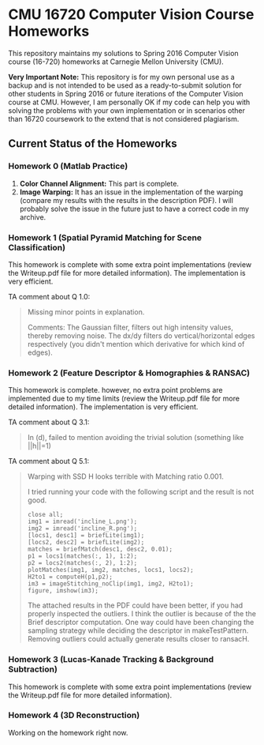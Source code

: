 # CMU 16720 Computer Vision Course Homeworks
This repository maintains my solutions to Spring 2016 Computer Vision course (16-720) homeworks at Carnegie Mellon University (CMU).


**Very Important Note:** This repository is for my own personal use as a backup and is not intended to be used as a ready-to-submit solution for other students in Spring 2016 or future iterations of the Computer Vision course at CMU. However, I am personally OK if my code can help you with solving the problems with your own implementation or in scenarios other than 16720 coursework to the extend that is not considered plagiarism. 


## Current Status of the Homeworks

### Homework 0 (Matlab Practice) 
1. **Color Channel Alignment:** This part is complete.
2. **Image Warping:** It has an issue in the implementation of the warping (compare my results with the results in the description PDF). I will probably solve the issue in the future just to have a correct code in my archive. 


### Homework 1 (Spatial Pyramid Matching for Scene Classification)
This homework is complete with some extra point implementations (review the Writeup.pdf file for more detailed information). The implementation is very efficient. 

TA comment about Q 1.0:

> Missing minor points in explanation.
>
> Comments: The Gaussian filter, filters out high intensity values, thereby removing noise.
The dx/dy filters do vertical/horizontal edges respectively (you didn't mention which derivative for which kind of edges).


### Homework 2 (Feature Descriptor & Homographies & RANSAC)
This homework is complete. however, no extra point problems are implemented due to my time limits (review the Writeup.pdf file for more detailed information). The implementation is very efficient.

TA comment about Q 3.1:

> In (d), failed to mention avoiding the trivial solution (something like ||h||=1)

TA comment about Q 5.1:

> Warping with SSD H looks terrible with Matching ratio 0.001.
> 
> I tried running your code with the following script and the result is not good.
> 
>     close all;
>     img1 = imread('incline_L.png');
>     img2 = imread('incline_R.png');
>     [locs1, desc1] = briefLite(img1);
>     [locs2, desc2] = briefLite(img2); 
>     matches = briefMatch(desc1, desc2, 0.01);
>     p1 = locs1(matches(:, 1), 1:2);
>     p2 = locs2(matches(:, 2), 1:2); 
>     plotMatches(img1, img2, matches, locs1, locs2);
>     H2to1 = computeH(p1,p2);
>     im3 = imageStitching_noClip(img1, img2, H2to1);
>     figure, imshow(im3);
> 
> The attached results in the PDF could have been better, if you had properly inspected the outliers. I think the outlier is because of the the Brief descriptor computation. One way could have been changing the sampling strategy while deciding the descriptor in makeTestPattern. Removing outliers could actually generate results closer to ransacH.


### Homework 3 (Lucas-Kanade Tracking & Background Subtraction)
This homework is complete with some extra point implementations (review the Writeup.pdf file for more detailed information).


### Homework 4 (3D Reconstruction)
Working on the homework right now.